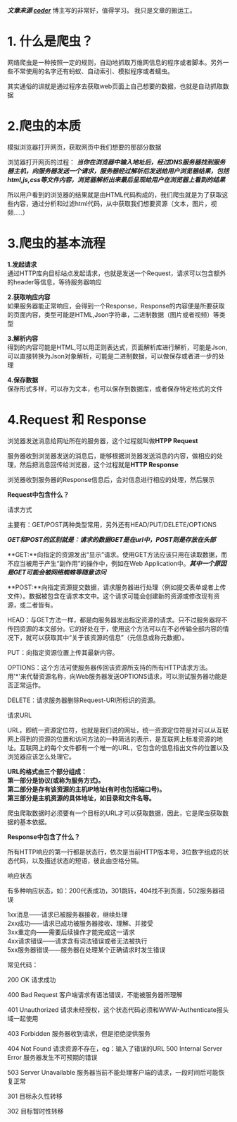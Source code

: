 ***文章来源 [coder](https://www.cnblogs.com/zhaof/p/6897393.html)***  博主写的非常好，值得学习。 我只是文章的搬运工。


# 1. 什么是爬虫？  
网络爬虫是一种按照一定的规则，自动地抓取万维网信息的程序或者脚本。另外一些不常使用的名字还有蚂蚁、自动索引、模拟程序或者蠕虫。

其实通俗的讲就是通过程序去获取web页面上自己想要的数据，也就是自动抓取数据

# 2.爬虫的本质
模拟浏览器打开网页，获取网页中我们想要的那部分数据

浏览器打开网页的过程：
***当你在浏览器中输入地址后，经过DNS服务器找到服务器主机，向服务器发送一个请求，服务器经过解析后发送给用户浏览器结果，包括html,js,css等文件内容，浏览器解析出来最后呈现给用户在浏览器上看到的结果***

所以用户看到的浏览器的结果就是由HTML代码构成的，我们爬虫就是为了获取这些内容，通过分析和过滤html代码，从中获取我们想要资源（文本，图片，视频.....）

# 3.爬虫的基本流程

**1.发起请求**  
通过HTTP库向目标站点发起请求，也就是发送一个Request，请求可以包含额外的header等信息，等待服务器响应

**2.获取响应内容**   
如果服务器能正常响应，会得到一个Response，Response的内容便是所要获取的页面内容，类型可能是HTML,Json字符串，二进制数据（图片或者视频）等类型

**3.解析内容**  
得到的内容可能是HTML,可以用正则表达式，页面解析库进行解析，可能是Json,可以直接转换为Json对象解析，可能是二进制数据，可以做保存或者进一步的处理

**4.保存数据**  
保存形式多样，可以存为文本，也可以保存到数据库，或者保存特定格式的文件

# 4.Request 和 Response

浏览器发送消息给网址所在的服务器，这个过程就叫做**HTPP Request**

服务器收到浏览器发送的消息后，能够根据浏览器发送消息的内容，做相应的处理，然后把消息回传给浏览器，这个过程就是**HTTP Response**

浏览器收到服务器的Response信息后，会对信息进行相应的处理，然后展示

**Request中包含什么？**  

请求方式

主要有：GET/POST两种类型常用，另外还有HEAD/PUT/DELETE/OPTIONS  

***GET和POST的区别就是：请求的数据GET是在url中，POST则是存放在头部***

**GET:**向指定的资源发出“显示”请求。使用GET方法应该只用在读取数据，而不应当被用于产生“副作用”的操作中，例如在Web Application中。***其中一个原因是GET可能会被网络蜘蛛等随意访问***

**POST:**向指定资源提交数据，请求服务器进行处理（例如提交表单或者上传文件）。数据被包含在请求本文中。这个请求可能会创建新的资源或修改现有资源，或二者皆有。

HEAD：与GET方法一样，都是向服务器发出指定资源的请求。只不过服务器将不传回资源的本文部分。它的好处在于，使用这个方法可以在不必传输全部内容的情况下，就可以获取其中“关于该资源的信息”（元信息或称元数据）。

PUT：向指定资源位置上传其最新内容。

OPTIONS：这个方法可使服务器传回该资源所支持的所有HTTP请求方法。用'*'来代替资源名称，向Web服务器发送OPTIONS请求，可以测试服务器功能是否正常运作。

DELETE：请求服务器删除Request-URI所标识的资源。

请求URL

URL，即统一资源定位符，也就是我们说的网址，统一资源定位符是对可以从互联网上得到的资源的位置和访问方法的一种简洁的表示，是互联网上标准资源的地址。互联网上的每个文件都有一个唯一的URL，它包含的信息指出文件的位置以及浏览器应该怎么处理它。

**URL的格式由三个部分组成：  
第一部分是协议(或称为服务方式)。  
第二部分是存有该资源的主机IP地址(有时也包括端口号)。  
第三部分是主机资源的具体地址，如目录和文件名等。**

爬虫爬取数据时必须要有一个目标的URL才可以获取数据，因此，它是爬虫获取数据的基本依据。

**Response中包含了什么？**  

所有HTTP响应的第一行都是状态行，依次是当前HTTP版本号，3位数字组成的状态代码，以及描述状态的短语，彼此由空格分隔。

响应状态

有多种响应状态，如：200代表成功，301跳转，404找不到页面，502服务器错误

1xx消息——请求已被服务器接收，继续处理  
2xx成功——请求已成功被服务器接收、理解、并接受  
3xx重定向——需要后续操作才能完成这一请求  
4xx请求错误——请求含有词法错误或者无法被执行  
5xx服务器错误——服务器在处理某个正确请求时发生错误 

常见代码： 
  
200 OK 请求成功 

400 Bad   Request 客户端请求有语法错误，不能被服务器所理解 

401 Unauthorized 请求未经授权，这个状态代码必须和WWW-Authenticate报头域一起使用 

403 Forbidden 服务器收到请求，但是拒绝提供服务 

404 Not Found 请求资源不存在，eg：输入了错误的URL 500 Internal Server Error 服务器发生不可预期的错误 

503 Server Unavailable 服务器当前不能处理客户端的请求，一段时间后可能恢复正常 

301 目标永久性转移 

302 目标暂时性转移
